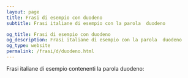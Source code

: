```yaml
---
layout: page
title: Frasi di esempio con duodeno 
subtitle: Frasi italiane di esempio con la parola  duodeno

og_title: Frasi di esempio con duodeno 
og_description: Frasi italiane di esempio con la parola  duodeno
og_type: website
permalink: /frasi/d/duodeno.html
---
```


Frasi italiane di esempio contenenti la parola duodeno:


